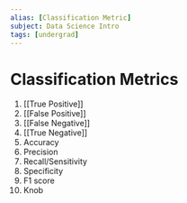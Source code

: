 ```yaml
---
alias: [Classification Metric]
subject: Data Science Intro
tags: [undergrad]
---
```

# Classification Metrics



1. [[True Positive]]
2. [[False Positive]]
3. [[False Negative]]
4. [[True Negative]]
5. Accuracy
6. Precision
7. Recall/Sensitivity
8. Specificity
9. F1 score
10. Knob